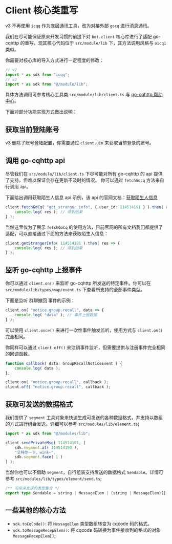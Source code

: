 # Client 核心类重写

v3 不再使用 `icqq` 作为底层通讯工具，改为对接外部 `gocq` 进行消息通讯。

我们在尽可能保证原来开发习惯的前提下对 `bot.client` 核心库进行了适配 go-cqhttp 的重写，现其核心代码位于 `src/module/lib` 下，其方法调用风格与 `oicq1` 类似。

你需要对核心库的导入方式进行一定程度的修改：

```ts
// v2
import * as sdk from "icqq";
// v3
import * as sdk from "@/module/lib";
```

具体方法调用可参考核心工具类 `src/module/lib/client.ts` 与 [go-cqhttp 帮助中心](https://docs.go-cqhttp.org/)。

下面对部分功能实现方式做出说明：

## 获取当前登陆账号

v3 删除了账号登陆配置，你需要通过 `client.uin` 来获取当前登录的账号。

## 调用 go-cqhttp api

尽管我们在 `src/module/lib/client.ts` 下尽可能对所有 go-cqhttp 的 api 提供了支持，但难以保证会存在更新不及时的情况。
你可以通过 `fetchGocq` 方法来自行调用 api。

下面给出调用获取陌生人信息 api 示例，该 api 的官网文档：[获取陌生人信息](https://docs.go-cqhttp.org/api/#%E8%8E%B7%E5%8F%96%E9%99%8C%E7%94%9F%E4%BA%BA%E4%BF%A1%E6%81%AF)

```ts
client.fetchGoCq( "get_stranger_info", { user_id: 114514191 } ).then( res => {
    console.log( res ); // 得到结果
} );
```

当然这里仅为了展示 `fetchGoCq` 的使用方法，目前官网的所有文档我们都提供了适配，可以直接通过下面的方法来获取陌生人信息：

```ts
client.getStrangerInfo( 114514191 ).then( res => {
    console.log( res ); // 得到结果
} );
```

## 监听 go-cqhttp 上报事件

你可以通过 `client.on()` 来监听 go-cqhttp 所发送的特定事件。你可以在 `src/module/lib/types/map/event.ts` 下查看所支持的全部事件类型。

下面是监听 群聊撤回 事件的示例：

```ts
client.on( "notice.group.recall", data => {
    console.log( "data" ); // 事件上报数据
} );
```

可以使用 `client.once()` 来进行一次性事件触发监听，使用方式与 `client.on()` 完全相同。

你同样可以通过 `client.off()` 来注销事件监听，但需要提供与注册事件完全相同的回调函数。

```ts
function callback( data: GroupRecallNoticeEvent ) {
    console.log( data );
};

client.on( "notice.group.recall", callback );
client.off( "notice.group.recall", callback );
```

## 获取可发送的数据格式

我们提供了 `segment` 工具对象来快速生成可发送的各种数据格式，并支持以数组的方式进行组合发送。详细可以参考 `src/modules/lib/element.ts`;

```ts
import * as sdk from "@/modules/lib";

client.sendPrivateMsg( 114514191, [
    sdk.segment.at( 114514190 ),
    "艾特你一下，wink~",
    sdk.segment.face( 1 )
] );
```

当然你也可以不借助 `segment`，自行组装支持发送的数据格式 `Sendable`。详情可参考 `src/modules/lib/types/element/send.ts`;

```ts
/** 可用来发送的类型集合 */
export type Sendable = string | MessageElem | (string | MessageElem)[];
```

## 一些其他的核心方法

- `sdk.toCqCode()`: 将 `MessageElem` 类型数组转变为 cqcode 码的格式。
- `sdk.toMessageRecepElem()`: 将 cqcode 码转换为事件接收到的格式的对象 `MessageRecepElem[]`;